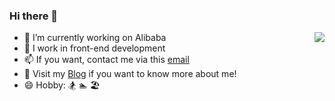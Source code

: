 ### Hi there 👋

<img align="right" src="https://github-readme-stats.vercel.app/api?username=taobowen&show_icons=true&icon_color=CE1D2D&text_color=718096&bg_color=ffffff&hide_title=true" />

- 💼 I’m currently working on Alibaba
- 🤔 I work in front-end development
- 📫 If you want, contact me via this [email](taobowen19990315@gmail.com)
- 🔗 Visit my [Blog](http://taobowen.cn/) if you want to know more about me!
- 😄 Hobby: 🏂 🏊 🏖️

